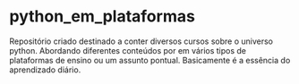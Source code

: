 # python_em_plataformas
Repositório criado destinado a conter diversos cursos sobre o universo python. Abordando diferentes conteúdos  por em vários tipos de plataformas de ensino ou um assunto pontual. Basicamente é a essência do aprendizado diário.
